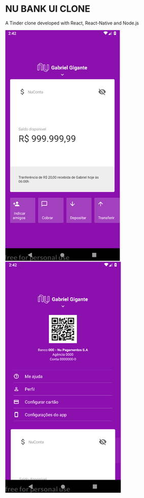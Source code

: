 # NU BANK UI CLONE
A Tinder clone developed with React, React-Native and Node.js


![alt text](https://raw.githubusercontent.com/gagigante/NU-Bank-UI/master/Screenshots/1.png)
![alt text](https://raw.githubusercontent.com/gagigante/NU-Bank-UI/master/Screenshots/2.png)
